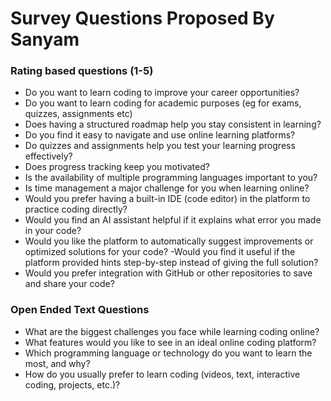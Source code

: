 # Survey Questions Proposed By Sanyam

### Rating based questions (1-5)

- Do you want to learn coding to improve your career opportunities?
- Do you want to learn coding for academic purposes (eg for exams, quizzes, assignments etc)
- Does having a structured roadmap help you stay consistent in learning?
- Do you find it easy to navigate and use online learning platforms?
- Do quizzes and assignments help you test your learning progress effectively?
- Does progress tracking keep you motivated?
- Is the availability of multiple programming languages important to you?
- Is time management a major challenge for you when learning online?
- Would you prefer having a built-in IDE (code editor) in the platform to practice coding directly?
- Would you find an AI assistant helpful if it explains what error you made in your code?
- Would you like the platform to automatically suggest improvements or optimized solutions for your code?
-Would you find it useful if the platform provided hints step-by-step instead of giving the full solution?
- Would you prefer integration with GitHub or other repositories to save and share your code?

### Open Ended Text Questions

- What are the biggest challenges you face while learning coding online?
- What features would you like to see in an ideal online coding platform?
- Which programming language or technology do you want to learn the most, and why?
- How do you usually prefer to learn coding (videos, text, interactive coding, projects, etc.)?
